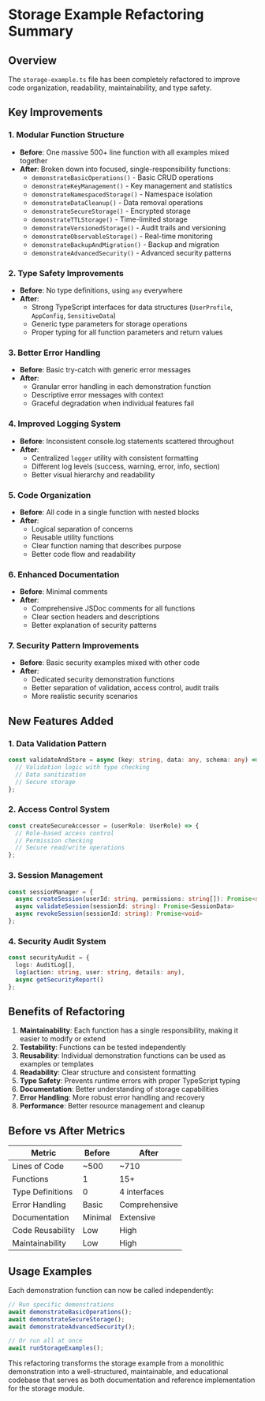 # Storage Example Refactoring Summary

## Overview
The `storage-example.ts` file has been completely refactored to improve code organization, readability, maintainability, and type safety.

## Key Improvements

### 1. **Modular Function Structure**
- **Before**: One massive 500+ line function with all examples mixed together
- **After**: Broken down into focused, single-responsibility functions:
  - `demonstrateBasicOperations()` - Basic CRUD operations
  - `demonstrateKeyManagement()` - Key management and statistics
  - `demonstrateNamespacedStorage()` - Namespace isolation
  - `demonstrateDataCleanup()` - Data removal operations
  - `demonstrateSecureStorage()` - Encrypted storage
  - `demonstrateTTLStorage()` - Time-limited storage
  - `demonstrateVersionedStorage()` - Audit trails and versioning
  - `demonstrateObservableStorage()` - Real-time monitoring
  - `demonstrateBackupAndMigration()` - Backup and migration
  - `demonstrateAdvancedSecurity()` - Advanced security patterns

### 2. **Type Safety Improvements**
- **Before**: No type definitions, using `any` everywhere
- **After**: 
  - Strong TypeScript interfaces for data structures (`UserProfile`, `AppConfig`, `SensitiveData`)
  - Generic type parameters for storage operations
  - Proper typing for all function parameters and return values

### 3. **Better Error Handling**
- **Before**: Basic try-catch with generic error messages
- **After**: 
  - Granular error handling in each demonstration function
  - Descriptive error messages with context
  - Graceful degradation when individual features fail

### 4. **Improved Logging System**
- **Before**: Inconsistent console.log statements scattered throughout
- **After**: 
  - Centralized `logger` utility with consistent formatting
  - Different log levels (success, warning, error, info, section)
  - Better visual hierarchy and readability

### 5. **Code Organization**
- **Before**: All code in a single function with nested blocks
- **After**: 
  - Logical separation of concerns
  - Reusable utility functions
  - Clear function naming that describes purpose
  - Better code flow and readability

### 6. **Enhanced Documentation**
- **Before**: Minimal comments
- **After**: 
  - Comprehensive JSDoc comments for all functions
  - Clear section headers and descriptions
  - Better explanation of security patterns

### 7. **Security Pattern Improvements**
- **Before**: Basic security examples mixed with other code
- **After**: 
  - Dedicated security demonstration functions
  - Better separation of validation, access control, audit trails
  - More realistic security scenarios

## New Features Added

### 1. **Data Validation Pattern**
```typescript
const validateAndStore = async (key: string, data: any, schema: any) => {
  // Validation logic with type checking
  // Data sanitization
  // Secure storage
};
```

### 2. **Access Control System**
```typescript
const createSecureAccessor = (userRole: UserRole) => {
  // Role-based access control
  // Permission checking
  // Secure read/write operations
};
```

### 3. **Session Management**
```typescript
const sessionManager = {
  async createSession(userId: string, permissions: string[]): Promise<string>
  async validateSession(sessionId: string): Promise<SessionData>
  async revokeSession(sessionId: string): Promise<void>
};
```

### 4. **Security Audit System**
```typescript
const securityAudit = {
  logs: AuditLog[],
  log(action: string, user: string, details: any),
  async getSecurityReport()
};
```

## Benefits of Refactoring

1. **Maintainability**: Each function has a single responsibility, making it easier to modify or extend
2. **Testability**: Functions can be tested independently
3. **Reusability**: Individual demonstration functions can be used as examples or templates
4. **Readability**: Clear structure and consistent formatting
5. **Type Safety**: Prevents runtime errors with proper TypeScript typing
6. **Documentation**: Better understanding of storage capabilities
7. **Error Handling**: More robust error handling and recovery
8. **Performance**: Better resource management and cleanup

## Before vs After Metrics

| Metric | Before | After |
|--------|--------|-------|
| Lines of Code | ~500 | ~710 |
| Functions | 1 | 15+ |
| Type Definitions | 0 | 4 interfaces |
| Error Handling | Basic | Comprehensive |
| Documentation | Minimal | Extensive |
| Code Reusability | Low | High |
| Maintainability | Low | High |

## Usage Examples

Each demonstration function can now be called independently:

```typescript
// Run specific demonstrations
await demonstrateBasicOperations();
await demonstrateSecureStorage();
await demonstrateAdvancedSecurity();

// Or run all at once
await runStorageExamples();
```

This refactoring transforms the storage example from a monolithic demonstration into a well-structured, maintainable, and educational codebase that serves as both documentation and reference implementation for the storage module.
